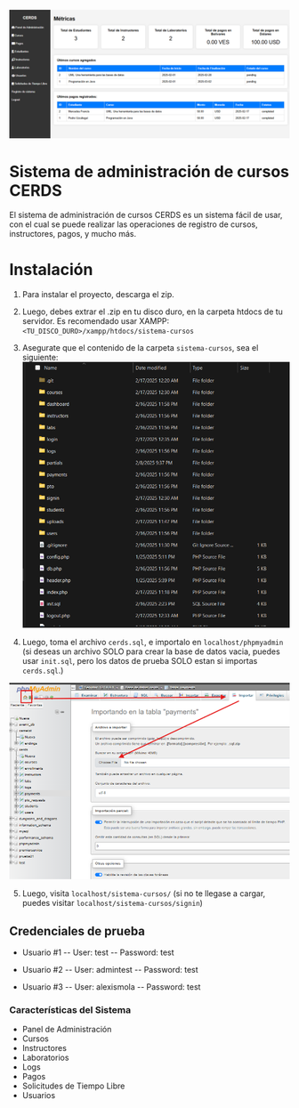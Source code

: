 ![Main Banner](main-banner.png)

# Sistema de administración de cursos CERDS

El sistema de administración de cursos CERDS es un sistema fácil de usar, con el cual se puede realizar las operaciones de registro de cursos, instructores, pagos, y mucho más.

# Instalación

1. Para instalar el proyecto, descarga el zip.

2. Luego, debes extrar el .zip en tu disco duro, en la carpeta htdocs de tu servidor. Es recomendado usar XAMPP: `<TU_DISCO_DURO>/xampp/htdocs/sistema-cursos`

3. Asegurate que el contenido de la carpeta `sistema-cursos`, sea el siguiente:
   ![Contents of Folder](contents-of-folder.png)

4. Luego, toma el archivo `cerds.sql`, e importalo en `localhost/phpmyadmin` (si deseas un archivo SOLO para crear la base de datos vacia, puedes usar `init.sql`, pero los datos de prueba SOLO estan si importas `cerds.sql`.)

![Importing SQL Cerds File](importing-cerds.png)

5. Luego, visita `localhost/sistema-cursos/` (si no te llegase a cargar, puedes visitar `localhost/sistema-cursos/signin`)

## Credenciales de prueba

- Usuario #1
  -- User: test
  -- Password: test

- Usuario #2
  -- User: admintest
  -- Password: test

- Usuario #3
  -- User: alexismola
  -- Password: test

### Características del Sistema

- Panel de Administración
- Cursos
- Instructores
- Laboratorios
- Logs
- Pagos
- Solicitudes de Tiempo Libre
- Usuarios
